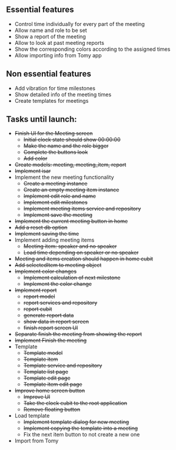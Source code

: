 ## Essential features

- Control time individually for every part of the meeting
- Allow name and role to be set
- Show a report of the meeting
- Allow to look at past meeting reports
- Show the corresponding colors according to the assigned times
- Allow importing info from Tomy app

## Non essential features

- Add vibration for time milestones
- Show detailed info of the meeting times
- Create templates for meetings


## Tasks until launch:

- ~~Finish UI for the Meeting screen~~
    - ~~Initial clock state should show 00:00:00~~
    - ~~Make the name and the role bigger~~
    - ~~Complete the buttons look~~
    - ~~Add color~~
- ~~Create models: meeting, meeting_item, report~~
- ~~Implement isar~~
- Implement the new meeting functionality
    - ~~Create a meeting instance~~
    - ~~Create an empty meeting item instance~~
    - ~~Implement edit role and name~~
    - ~~Implement edit milestones~~
    - ~~Implement meeting items service and repository~~
    - ~~Implement save the meeting~~
- ~~Implement the current meeting button in home~~
- ~~Add a reset db option~~
- ~~Implement saving the time~~
- Implement adding meeting items
    - ~~Meeting item: speaker and no speaker~~
    - ~~Load time depending on speaker or no speaker~~
- ~~Meeting and items creation should happen in home cubit~~
- ~~Add selectedItem to meeting object~~
- ~~Implement color changes~~
    - ~~Implement calculation of next milestone~~
    - ~~Implement the color change~~
- ~~Implement report~~
    - ~~report model~~
    - ~~report services and repository~~
    - ~~report cubit~~
    - ~~generate report data~~
    - ~~show data in report screen~~
    - ~~finish report screen UI~~
- ~~Separate finish the meeting from showing the report~~
- ~~Implement Finish the meeting~~
- Template
    - ~~Template model~~
    - ~~Template item~~
    - ~~Template service and repository~~
    - ~~Template list page~~
    - ~~Template edit page~~
    - ~~Template item edit page~~
- ~~Improve home screen button~~
    - ~~Improve UI~~
    - ~~Take the clock cubit to the root application~~
    - ~~Remove floating button~~
- Load template
    - ~~Implement template dialog for new meeting~~
    - ~~Implement copying the template into a meeting~~
    - Fix the next item button to not create a new one
- Import from Tomy 